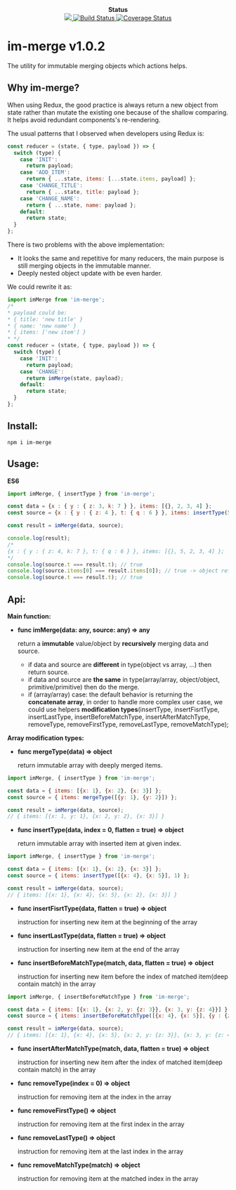 <div align="center"><strong>Status</strong></div>

<div align="center">
  <a href="https://david-dm.org/sonybinhle/im-merge?type=dev" title="devDependencies status">
    <img src="https://david-dm.org/sonybinhle/im-merge/dev-status.svg"/>
  </a>
  
  <a href="https://travis-ci.org/sonybinhle/im-merge.svg?branch=master">
      <img src="https://travis-ci.org/sonybinhle/im-merge.svg?branch=master" alt="Build Status" />
    </a>
    
  <a href='https://coveralls.io/github/sonybinhle/im-merge?branch=master'>
  <img src='https://coveralls.io/repos/github/sonybinhle/im-merge/badge.svg?branch=master' alt='Coverage Status' />
  </a>

</div>

# im-merge v1.0.2

The utility for immutable merging objects which actions helps.

## Why im-merge?

When using Redux, the good practice is always return a new object from state rather than mutate the existing one because of the shallow comparing. It helps avoid redundant components's re-rendering. 

The usual patterns that I observed when developers using Redux is:

```jsx harmony
const reducer = (state, { type, payload }) => {
  switch (type) {
    case 'INIT':
      return payload;
    case 'ADD_ITEM':
      return { ...state, items: [...state.items, payload] };
    case 'CHANGE_TITLE':
      return { ...state, title: payload };
    case 'CHANGE_NAME':
      return { ...state, name: payload };
    default:
      return state;
  } 
};
```
There is two problems with the above implementation:

* It looks the same and repetitive for many reducers, the main purpose is still merging objects in the immutable manner. 
* Deeply nested object update with be even harder.

We could rewrite it as:

```jsx harmony
import imMerge from 'im-merge';
/*
* payload could be:
* { title: 'new title' }
* { name: 'new name' }
* { items: ['new item'] }
* */
const reducer = (state, { type, payload }) => {
  switch (type) {
    case 'INIT':
      return payload;
    case 'CHANGE':
      return imMerge(state, payload);
    default:
      return state;
  } 
};
```

## Install:

```shell
npm i im-merge
```

## Usage:

<strong>ES6</strong>

```jsx harmony
import imMerge, { insertType } from 'im-merge';

const data = {x : { y : { z: 3, k: 7 } }, items: [{}, 2, 3, 4] };
const source = {x : { y : { z: 4 }, t: { q : 6 } }, items: insertType(5, 1) };

const result = imMerge(data, source);

console.log(result);
/*
{x : { y : { z: 4, k: 7 }, t: { q : 6 } }, items: [{}, 5, 2, 3, 4] };
*/
console.log(source.t === result.t); // true
console.log(source.items[0] === result.items[0]); // true -> object reference kept
console.log(source.t === result.t); // true
```

## Api:

**Main function:**
* <strong>func imMerge(data: any, source: any) => any</strong> 

  return a **immutable** value/object by **recursively** merging data and source.

  + if data and source are **different** in type(object vs array, ...) then return source.
  + if data and source are **the same** in type(array/array, object/object, primitive/primitive) then do the merge.
  + if (array/array) case: the default behavior is returning the **concatenate array**, in order to handle more complex user case, we could use helpers **modification types**(insertType, insertFisrtType, insertLastType, insertBeforeMatchType, insertAfterMatchType, removeType, removeFirstType, removeLastType, removeMatchType);

**Array modification types:**
* <strong>func mergeType(data) => object</strong>  
  
  return immutable array with deeply merged items.
```jsx harmony
import imMerge, { insertType } from 'im-merge';

const data = { items: [{x: 1}, {x: 2}, {x: 3}] };
const source = { items: mergeType([{y: 1}, {y: 2}]) };

const result = imMerge(data, source);
// { items: [{x: 1, y: 1}, {x: 2, y: 2}, {x: 3}] }
```
* <strong>func insertType(data, index = 0, flatten = true) => object</strong>
  
  return immutable array with inserted item at given index.
```jsx harmony
import imMerge, { insertType } from 'im-merge';

const data = { items: [{x: 1}, {x: 2}, {x: 3}] };
const source = { items: insertType([{x: 4}, {x: 5}], 1) };

const result = imMerge(data, source);
// { items: [{x: 1}, {x: 4}, {x: 5}, {x: 2}, {x: 3}] }
```
* <strong>func insertFisrtType(data, flatten = true) => object</strong> 

  instruction for inserting new item at the beginning of the array
* <strong>func insertLastType(data, flatten = true) => object</strong> 

  instruction for inserting new item at the end of the array
* <strong>func insertBeforeMatchType(match, data, flatten = true) => object</strong> 

  instruction for inserting new item before the index of matched item(deep contain match) in the array
```jsx harmony
import imMerge, { insertBeforeMatchType } from 'im-merge';

const data = { items: [{x: 1}, {x: 2, y: {z: 3}}, {x: 3, y: {z: 4}}] };
const source = { items: insertBeforeMatchType([{x: 4}, {x: 5}], {y : {z: 3}}) };

const result = imMerge(data, source);
// { items: [{x: 1}, {x: 4}, {x: 5}, {x: 2, y: {z: 3}}, {x: 3, y: {z: 4}}] }
```
* <strong>func insertAfterMatchType(match, data, flatten = true) => object</strong> 

  instruction for inserting new item after the index of matched item(deep contain match) in the array
* <strong>func removeType(index = 0) => object</strong> 
 
   instruction for removing item at the index in the array
* <strong>func removeFirstType() => object</strong> 

  instruction for removing item at the first index in the array
* <strong>func removeLastType() => object</strong> 
 
   instruction for removing item at the last index in the array
* <strong>func removeMatchType(match) => object</strong>
 
   instruction for removing item at the matched index in the array
